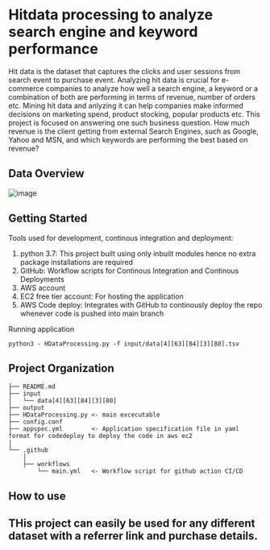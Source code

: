 Hitdata processing to analyze search engine and keyword performance
==============================
Hit data is the dataset that captures the clicks and user sessions from search event to purchase event. Analyzing hit data is crucial for e-commerce companies to analyze how well a search engine, a keyword or a combination of both are performing in terms of revenue, number of orders etc. Mining hit data and anlyzing it can help companies make informed decisions on marketing spend, product stocking, popular products etc.
This project is focused on answering one such business question. 
How much revenue is the client getting from external Search Engines, such as Google, Yahoo and MSN, and which keywords are performing the best based on revenue?

Data Overview
------------
![image](https://user-images.githubusercontent.com/54639431/139508834-361a6d67-985f-444b-a6e8-7f4d4815594f.png)

Getting Started
------------
Tools used for development, continous integration and deployment:
1. python 3.7: This project built using only inbuilt modules hence no extra package installations are required
2. GitHub: Workflow scripts for Continous Integration and Continous Deployments
3. AWS account
4. EC2 free tier account: For hosting the application
5. AWS Code deploy: Integrates with GitHub to continously deploy the repo whenever code is pushed into main branch

Running application 

`python3 - HDataProcessing.py -f input/data[4][63][84][3][80].tsv`

Project Organization
------------

    ├── README.md         
    ├── input
    │   └── data[4][63][84][3][80]                      
    ├── output                    
    ├── HDataProcessing.py <- main excecutable
    ├── config.conf        
    ├── appspec.yml        <- Application specification file in yaml format for codedeploy to deploy the code in aws ec2
    │
    └── .github         
        │
        ├── workflows           
            └── main.yml   <- Workflow script for github action CI/CD
        

How to use
------------
THis project can easily be used for any different dataset with a referrer link and purchase details. 
--------

